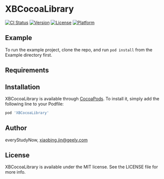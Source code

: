 # XBCocoaLibrary

[![CI Status](https://img.shields.io/travis/everyStudyNow/XBCocoaLibrary.svg?style=flat)](https://travis-ci.org/everyStudyNow/XBCocoaLibrary)
[![Version](https://img.shields.io/cocoapods/v/XBCocoaLibrary.svg?style=flat)](https://cocoapods.org/pods/XBCocoaLibrary)
[![License](https://img.shields.io/cocoapods/l/XBCocoaLibrary.svg?style=flat)](https://cocoapods.org/pods/XBCocoaLibrary)
[![Platform](https://img.shields.io/cocoapods/p/XBCocoaLibrary.svg?style=flat)](https://cocoapods.org/pods/XBCocoaLibrary)

## Example

To run the example project, clone the repo, and run `pod install` from the Example directory first.

## Requirements

## Installation

XBCocoaLibrary is available through [CocoaPods](https://cocoapods.org). To install
it, simply add the following line to your Podfile:

```ruby
pod 'XBCocoaLibrary'
```

## Author

everyStudyNow, xiaobing.jin@geely.com

## License

XBCocoaLibrary is available under the MIT license. See the LICENSE file for more info.
